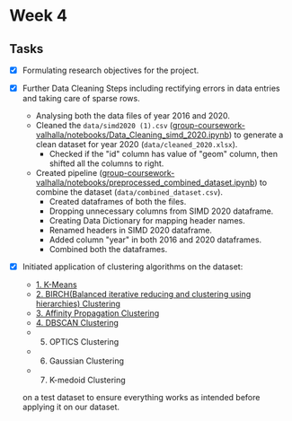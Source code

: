 # Week 4

## Tasks
- [X] Formulating research objectives for the project.

- [X]  Further Data Cleaning Steps including rectifying errors in data entries and taking care of sparse rows.
    - Analysing both the data files of year 2016 and 2020.
    - Cleaned the `data/simd2020 (1).csv` ([group-coursework-valhalla/notebooks/Data_Cleaning_simd_2020.ipynb](https://github.com/dmml-heriot-watt/group-coursework-valhalla/blob/main/notebooks/Data_Cleaning_simd_2020.ipynb)) to generate a clean dataset for year 2020 (`data/cleaned_2020.xlsx`).
		- Checked if the "id" column has value of "geom" column, then shifted all the columns to right.
    - Created pipeline ([group-coursework-valhalla/notebooks/preprocessed_combined_dataset.ipynb](https://github.com/dmml-heriot-watt/group-coursework-valhalla/blob/main/notebooks/preprocessed_combined_dataset.ipynb)) to combine the dataset (`data/combined_dataset.csv`).
		- Created dataframes of both the files.
		- Dropping unnecessary columns from SIMD 2020 dataframe.
		- Creating Data Dictionary for mapping header names.
		- Renamed headers in SIMD 2020 dataframe.
		- Added column "year" in both 2016 and 2020 dataframes.
		- Combined both the dataframes.

- [X] Initiated application of clustering algorithms on the dataset:
	
	* [1. K-Means](../notebooks/Kmeans_clustering.ipynb)
    * [2. BIRCH(Balanced iterative reducing and clustering using hierarchies) Clustering](../notebooks/BIRCH_Clustering.ipynb)
    * [3. Affinity Propagation Clustering](notebooks\Clustering_Scripts.ipynb)
    * [4. DBSCAN Clustering](notebooks\DBSCAN_Clustering_Output.ipynb)
	*	 5. OPTICS Clustering
	*	 6. Gaussian Clustering
	*	 7. K-medoid Clustering
    
    on a test dataset to ensure everything works as intended before applying it on our dataset.
